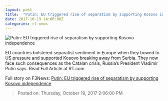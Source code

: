 ```yaml
---
layout: post
title:  "Putin: EU triggered rise of separatism by supporting Kosovo independence"
date: 2017-10-19 14:06:00Z
categories: rt-news
---
```


![Putin: EU triggered rise of separatism by supporting Kosovo independence](https://cdni.rt.com/files/2017.10/article/59e8b213fc7e93016c8b4567.jpg)

EU countries bolstered separatist sentiment in Europe when they bowed to US pressure and supported Kosovo breaking away from Serbia. They now face such consequences as the Catalan crisis, Russia’s President Vladimir Putin says. Read Full Article at RT.com


Full story on F3News: [Putin: EU triggered rise of separatism by supporting Kosovo independence](http://www.f3nws.com/n/Pp4uzG)

> Posted on: Thursday, October 19, 2017 2:06:00 PM
